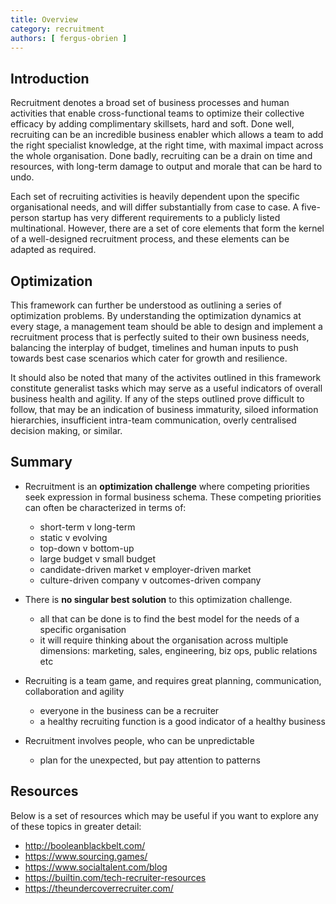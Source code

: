 ```yaml
---
title: Overview
category: recruitment
authors: [ fergus-obrien ]
---
```


## Introduction

Recruitment denotes a broad set of business processes and human activities that enable cross-functional teams to optimize their collective efficacy by adding complimentary skillsets, hard and soft. Done well, recruiting can be an incredible business enabler which allows a team to add the right specialist knowledge, at the right time, with maximal impact across the whole organisation. Done badly, recruiting can be a drain on time and resources, with long-term damage to output and morale that can be hard to undo.

Each set of recruiting activities is heavily dependent upon the specific organisational needs, and will differ substantially from case to case. A five-person startup has very different requirements to a publicly listed multinational. However, there are a set of core elements that form the kernel of a well-designed recruitment process, and these elements can be adapted as required. 

## Optimization

This framework can further be understood as outlining a series of optimization problems. By understanding the optimization dynamics at every stage, a management team should be able to design and implement a recruitment process that is perfectly suited to their own business needs, balancing the interplay of budget, timelines and human inputs to push towards best case scenarios which cater for growth and resilience.

It should also be noted that many of the activites outlined in this framework constitute generalist tasks which may serve as a useful indicators of overall business health and agility. If any of the steps outlined prove difficult to follow, that may be an indication of business immaturity, siloed information hierarchies, insufficient intra-team communication, overly centralised decision making, or similar.

<!-- What's the importance of recruitment for companies? How does it affect company success? Why are recruiters? Why processes are important in recruitment? Optimization sentence. .... for top management audience.... How is recruitment related to company ROI, people assets -->


<!-- ## Process


<!-- TODO: VC: authors link, checking regarding spam bots and email addresses -->

## Summary

* Recruitment is an **optimization challenge** where competing priorities seek expression in formal business schema. These competing priorities can often be characterized in terms of:
   - short-term v long-term
   - static v evolving
   - top-down v bottom-up
   - large budget v small budget
   - candidate-driven market v employer-driven market
   - culture-driven company v outcomes-driven company
   
* There is **no singular best solution** to this optimization challenge.
   - all that can be done is to find the best model for the needs of a specific organisation
   - it will require thinking about the organisation across multiple dimensions: marketing, sales, engineering, biz ops, public relations etc
   
* Recruiting is a team game, and requires great planning, communication, collaboration and agility
   - everyone in the business can be a recruiter
   - a healthy recruiting function is a good indicator of a healthy business
   
* Recruitment involves people, who can be unpredictable
   - plan for the unexpected, but pay attention to patterns


## Resources

Below is a set of resources which may be useful if you want to explore any of these topics in greater detail:
* http://booleanblackbelt.com/
* https://www.sourcing.games/
* https://www.socialtalent.com/blog
* https://builtin.com/tech-recruiter-resources
* https://theundercoverrecruiter.com/
